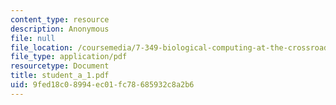 ```yaml
---
content_type: resource
description: Anonymous
file: null
file_location: /coursemedia/7-349-biological-computing-at-the-crossroads-of-engineering-and-science-spring-2005/9fed18c08994ec01fc78685932c8a2b6_student_a_1.pdf
file_type: application/pdf
resourcetype: Document
title: student_a_1.pdf
uid: 9fed18c0-8994-ec01-fc78-685932c8a2b6
---
```

